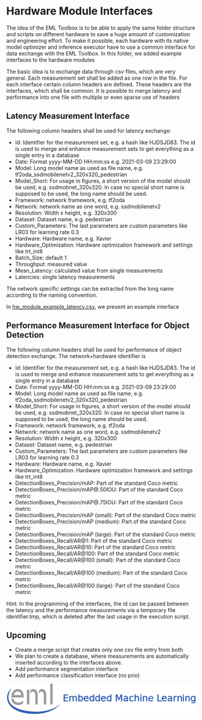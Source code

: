# Hardware Module Interfaces

The idea of the EML Toolbox is to be able to apply the same folder structure and scripts on different hardware to save a huge amount of customization and engineering effort.
To make it possible, each hardware with its native model optimizer and inference executor have to use a common interface for data exchange with the EML Toolbox. In this folder,
we added example interfaces to the hardware modules

The basic idea is to exchange data through csv files, which are very general. Each measurement set shall be added as one row in the file. For each interface certain column 
headers are defined. These headers are the interfaces, which shall be common. It is possible to merge latency and performance into one file with multiple or even sparse use of 
headers

## Latency Measurement Interface
The following column headers shall be used for latency exchange:
- Id: Identifier for the measurement set, e.g. a hash like HJDSJD83. The id is used to merge and enhance measurement sets to get everything as a single entry in a database
- Date: Format yyyy-MM-DD HH:mm:ss e.g. 2021-03-09  23:29:00
- Model: Long model name as used as file name, e.g. tf2oda_ssdmobilenetv2_320x320_pedestrian
- Model_Short: For usage in figures, a short version of the model should be used, e.g. ssdmobnet_320x320. In case no special short name is supposed to be used, the long name should be used.
- Framework: network framework, e.g. tf2oda	
- Network: network name as one word, e.g. ssdmobilenetv2
- Resolution: Width x height, e.g. 320x300
- Dataset: Dataset name, e.g. pedestrian
- Custom_Parameters: The last parameters are custom parameters like LR03 for learning rate 0.3
- Hardware: Hardware name, e.g. Xavier
- Hardware_Optimization: Hardware optimization framework and settings like trt_int8
- Batch_Size: default 1
- Throughput: measured value
- Mean_Latency: calculated value from single measurements
- Latencies: single latency measurements

The network specific settings can be extracted from the long name according to the naming convention.

In [ hw_module_example_latency.csv](./hw_module_example_latency.csv), we present an example interface

## Performance Measurement Interface for Object Detection
The following column headers shall be used for performance of object detection exchange. The network+hardware identifier is 
- Id: Identifier for the measurement set, e.g. a hash like HJDSJD83. The id is used to merge and enhance measurement sets to get everything as a single entry in a database
- Date: Format yyyy-MM-DD HH:mm:ss e.g. 2021-03-09 23:29:00
- Model: Long model name as used as file name, e.g. tf2oda_ssdmobilenetv2_320x320_pedestrian
- Model_Short: For usage in figures, a short version of the model should be used, e.g. ssdmobnet_320x320. In case no special short name is supposed to be used, the long name should be used.
- Framework: network framework, e.g. tf2oda	
- Network: network name as one word, e.g. ssdmobilenetv2
- Resolution: Width x height, e.g. 320x300
- Dataset: Dataset name, e.g. pedestrian
- Custom_Parameters: The last parameters are custom parameters like LR03 for learning rate 0.3
- Hardware: Hardware name, e.g. Xavier
- Hardware_Optimization: Hardware optimization framework and settings like trt_int8
- DetectionBoxes_Precision/mAP: Part of the standard Coco metric
- DetectionBoxes_Precision/mAP@.50IOU: Part of the standard Coco metric
- DetectionBoxes_Precision/mAP@.75IOU: Part of the standard Coco metric
- DetectionBoxes_Precision/mAP (small): Part of the standard Coco metric
- DetectionBoxes_Precision/mAP (medium): Part of the standard Coco metric
- DetectionBoxes_Precision/mAP (large): Part of the standard Coco metric
- DetectionBoxes_Recall/AR@1: Part of the standard Coco metric
- DetectionBoxes_Recall/AR@10: Part of the standard Coco metric
- DetectionBoxes_Recall/AR@100: Part of the standard Coco metric
- DetectionBoxes_Recall/AR@100 (small): Part of the standard Coco metric
- DetectionBoxes_Recall/AR@100 (medium): Part of the standard Coco metric
- DetectionBoxes_Recall/AR@100 (large): Part of the standard Coco metric

Hint: In the programming of the interfaces, the id can be passed between the latency and the performance measurements via a temporary file identifier.tmp, which is deleted after the last usage in the execution script.

## Upcoming
- Create a merge script that creates only one csv file entry from both
- We plan to create a database, where measurements are automatically inserted according to the interfaces above.
- Add performance segmentation interface
- Add performance classification interface (no prio)

<div align="center">
  <img src="./../../../_img/eml_logo_and_text.png", width="500">
</div>
